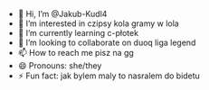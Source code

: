 - 👋 Hi, I’m @Jakub-Kudl4
- 👀 I’m interested in czipsy kola gramy w lola
- 🌱 I’m currently learning c-płotek
- 💞️ I’m looking to collaborate on duoq liga legend
- 📫 How to reach me pisz na gg
- 😄 Pronouns: she/they
- ⚡ Fun fact: jak bylem maly to nasralem do bidetu

<!---
Jakub-Kudl4/Jakub-Kudl4 is a ✨ special ✨ repository because its `README.md` (this file) appears on your GitHub profile.
You can click the Preview link to take a look at your changes.
--->

